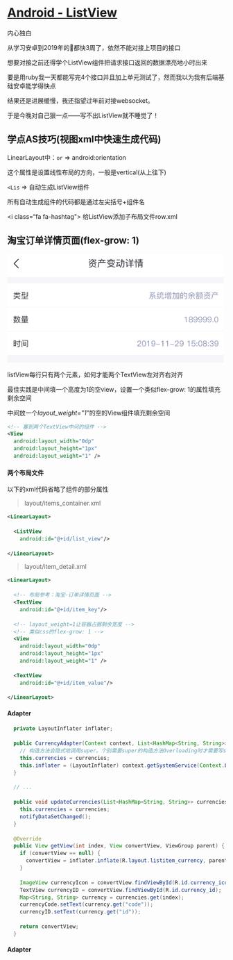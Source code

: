 # [Android - ListView](/2020/01_1/list_view.md)

<i class="fa fa-paragraph"></i>
内心独白

从学习安卓到2019年的🎄都快3周了，依然不能对接上项目的接口

想要对接之前还得学个ListView组件把请求接口返回的数据漂亮地小时出来

要是用ruby我一天都能写完4个接口并且加上单元测试了，然而我以为我有后端基础安卓能学得快点

结果还是进展缓慢，我还指望过年前对接websocket。

于是今晚对自己狠一点——写不出ListView就不睡觉了！

## 学点AS技巧(视图xml中快速生成代码)

LinearLayout中：`or` => android:orientation

这个属性是设置线性布局的方向，一般是vertical(从上往下)

`<Lis` => 自动生成ListView组件

所有自动生成组件的代码都是通过左尖括号+组件名

<i class=“fa fa-hashtag"></i>
给ListView添加子布局文件row.xml

## 淘宝订单详情页面(flex-grow: 1)

![list_view](list_view.png)

<i class="fa fa-hashtag"></i>
listView每行只有两个元素，如何才能两个TextView左对齐右对齐

最佳实践是中间填一个高度为1的空view，设置一个类似flex-grow: 1的属性填充剩余空间

中间放一个<var class="mark">layout_weight="1"</var>的空的View组件填充剩余空间

```xml
<!-- 塞到两个TextView中间的组件 -->
<View
  android:layout_width="0dp"
  android:layout_height="1px"
  android:layout_weight="1" />
```

<!-- tabs:start -->

#### **两个布局文件**

以下的xml代码省略了组件的部分属性

> layout/items_container.xml

```xml
<LinearLayout>

  <ListView
    android:id="@+id/list_view"/>

</LinearLayout>
```

> layout/item_detail.xml

```xml
<LinearLayout>

  <!-- 布局参考：淘宝-订单详情页面 -->
  <TextView
    android:id="@+id/item_key"/>

  <!-- layout_weight=1让容器占据剩余宽度 -->
  <!-- 类似css的flex-grow: 1 -->
  <View
    android:layout_width="0dp"
    android:layout_height="1px"
    android:layout_weight="1" />

  <TextView
    android:id="@+id/item_value"/>

</LinearLayout>
```

#### **Adapter**

```java
  private LayoutInflater inflater;

  public CurrencyAdapter(Context context, List<HashMap<String, String>> currencies) {
    // 构造方法会隐式地调用super。个别需要super的构造方法Overloading时才需要写super
    this.currencies = currencies;
    this.inflater = (LayoutInflater) context.getSystemService(Context.LAYOUT_INFLATER_SERVICE);
  }

  // ...

  public void updateCurrencies(List<HashMap<String, String>> currencies) {
    this.currencies = currencies;
    notifyDataSetChanged();
  }

  @Override
  public View getView(int index, View convertView, ViewGroup parent) {
    if (convertView == null) {
      convertView = inflater.inflate(R.layout.listitem_currency, parent, false);
    }

    ImageView currencyIcon = convertView.findViewById(R.id.currency_icon);
    TextView currencyID = convertView.findViewById(R.id.currency_id);
    Map<String, String> currency = currencies.get(index);
    currencyCode.setText(currency.get("code"));
    currencyID.setText(currency.get("id"));

    return convertView;
  }
```

#### **Adapter**

<!-- tabs:end -->
